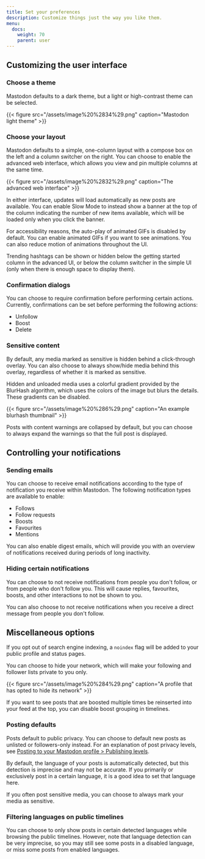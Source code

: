 ```yaml
---
title: Set your preferences
description: Customize things just the way you like them.
menu:
  docs:
    weight: 70
    parent: user
---
```


## Customizing the user interface <a id="interface"></a>

### Choose a theme <a id="theme"></a>

Mastodon defaults to a dark theme, but a light or high-contrast theme can be selected.

{{< figure src="/assets/image%20%2834%29.png" caption="Mastodon light theme" >}}

### Choose your layout <a id="layout"></a>

Mastodon defaults to a simple, one-column layout with a compose box on the left and a column switcher on the right. You can choose to enable the advanced web interface, which allows you view and pin multiple columns at the same time.

{{< figure src="/assets/image%20%2832%29.png" caption="The advanced web interface" >}}

In either interface, updates will load automatically as new posts are available. You can enable Slow Mode to instead show a banner at the top of the column indicating the number of new items available, which will be loaded only when you click the banner.

For accessibility reasons, the auto-play of animated GIFs is disabled by default. You can enable animated GIFs if you want to see animations. You can also reduce motion of animations throughout the UI.

Trending hashtags can be shown or hidden below the getting started column in the advanced UI, or below the column switcher in the simple UI \(only when there is enough space to display them\).

### Confirmation dialogs <a id="confirm"></a>

You can choose to require confirmation before performing certain actions. Currently, confirmations can be set before performing the following actions:

* Unfollow
* Boost
* Delete

### Sensitive content <a id="sensitive"></a>

By default, any media marked as sensitive is hidden behind a click-through overlay. You can also choose to always show/hide media behind this overlay, regardless of whether it is marked as sensitive.

Hidden and unloaded media uses a colorful gradient provided by the BlurHash algorithm, which uses the colors of the image but blurs the details. These gradients can be disabled.

{{< figure src="/assets/image%20%286%29.png" caption="An example blurhash thumbnail" >}}

Posts with content warnings are collapsed by default, but you can choose to always expand the warnings so that the full post is displayed.

## Controlling your notifications <a id="notifications"></a>

### Sending emails <a id="email"></a>

You can choose to receive email notifications according to the type of notification you receive within Mastodon. The following notification types are available to enable:

* Follows
* Follow requests
* Boosts
* Favourites
* Mentions

You can also enable digest emails, which will provide you with an overview of notifications received during periods of long inactivity.

### Hiding certain notifications <a id="hide-notifications"></a>

You can choose to not receive notifications from people you don't follow, or from people who don't follow you. This will cause replies, favourites, boosts, and other interactions to not be shown to you.

You can also choose to not receive notifications when you receive a direct message from people you don't follow.

## Miscellaneous options <a id="misc"></a>

If you opt out of search engine indexing, a `noindex` flag will be added to your public profile and status pages.

You can choose to hide your network, which will make your following and follower lists private to you only.

{{< figure src="/assets/image%20%284%29.png" caption="A profile that has opted to hide its network" >}}

If you want to see posts that are boosted multiple times be reinserted into your feed at the top, you can disable boost grouping in timelines.

### Posting defaults <a id="posting"></a>

Posts default to public privacy. You can choose to default new posts as unlisted or followers-only instead. For an explanation of post privacy levels, see [Posting to your Mastodon profile &gt; Publishing levels](posting.md#publishing-levels).

By default, the language of your posts is automatically detected, but this detection is imprecise and may not be accurate. If you primarily or exclusively post in a certain language, it is a good idea to set that language here.

If you often post sensitive media, you can choose to always mark your media as sensitive.

### Filtering languages on public timelines <a id="languages"></a>

You can choose to only show posts in certain detected languages while browsing the public timelines. However, note that language detection can be very imprecise, so you may still see some posts in a disabled language, or miss some posts from enabled languages.

